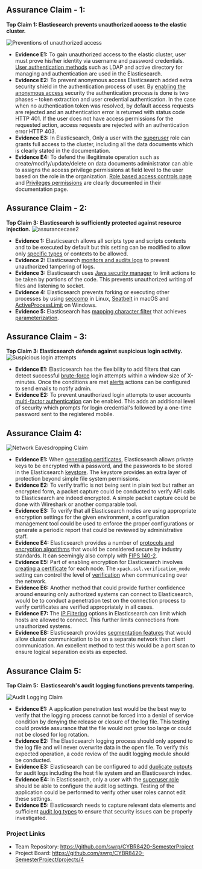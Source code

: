 

## Assurance Claim - 1: 

**Top Claim 1: Elasticsearch prevents unauthorized access to the elastic cluster.**

![Preventions of unauthorized access](https://github.com/swrp/CYBR8420-SemesterProject/blob/master/Assurance-Claims/Assurance%20Case-Preventing%20unauthorized%20access.png)

* **Evidence E1:** To gain unauthorized access to the elastic cluster, user must prove his/her identity via username and password credentials. [User authentication methods](https://www.elastic.co/guide/en/shield/current/setting-up-authentication.html) such as LDAP and active directory for managing and authentication are used in the Elasticsearch.
* **Evidence E2:** To prevent anonymous access Elasticsearch added extra security shield in the authentication process of user. By [enabling the anonymous access](https://www.elastic.co/guide/en/shield/current/anonymous-access.html) security the authentication process is done is two phases – token extraction and user credential authentication. In the case when no authentication token was resolved, by default access requests are rejected and an authentication error is returned with status code HTTP 401. If the user does not have access permissions for the requested action, access requests are rejected with an authentication error HTTP 403. 
* **Evidence E3:** In Elasticsearch, Only a user with the [superuser](https://www.elastic.co/guide/en/elastic-stack-overview/6.4/built-in-roles.html) role can grants full access to the cluster, including all the data documents which is clearly stated in the documentation.
* **Evidence E4:** To defend the illegitimate operation such as create/modify/update/delete on data documents administrator can able to assigns the access privilege permissions at field level to the user based on the role in the organization. [Role based access controls page](https://www.elastic.co/guide/en/elastic-stack-overview/6.4/authorization.html) and [Privileges permissions](https://www.elastic.co/guide/en/elastic-stack-overview/6.4/security-privileges.html) are clearly documented in their documentation page.


## Assurance Claim - 2:
**Top Claim 3: Elasticsearch is sufficiently protected against resource injection.**
![assurancecase2](https://user-images.githubusercontent.com/33559403/46900815-ebed0d00-ce65-11e8-8d19-b112d69ab9cd.png)
* **Evidence 1:** Elasticsearch allows all scripts type and scripts contexts and to be executed by default but this setting can be modified to allow only [specific types]( https://www.elastic.co/guide/en/elasticsearch/reference/current/modules-scripting-security.html) or contexts to be allowed.
* **Evidence 2:** Elasticsearch [monitors and audits logs](https://www.elastic.co/guide/en/elastic-stack-overview/6.4/audit-event-types.html) to prevent unauthorized tampering of logs.
* **Evidence 3:** Elasticsearch uses [Java security manager](https://www.elastic.co/guide/en/elasticsearch/reference/current/modules-scripting-security.html) to limit actions to be taken by portions of the code. This prevents unauthorized writing of files and listening to socket.
* **Evidence 4:** Elasticsearch prevents forking or executing other processes by using [seccomp]( https://en.wikipedia.org/wiki/Seccomp) in Linux, [Seatbelt](https://www.chromium.org/developers/design-documents/sandbox/osx-sandboxing-design) in macOS and [ActiveProcessLimit]( https://msdn.microsoft.com/en-us/library/windows/desktop/ms684147) on Windows.
* **Evidence 5:** Elasticsearch has [mapping character filter]( https://www.elastic.co/guide/en/elasticsearch/guide/master/char-filters.html) that achieves [parameterization]( https://www.elastic.co/guide/en/elasticsearch/reference/current/modules-scripting-security.html).

## Assurance Claim - 3: 
**Top Claim 3: Elasticsearch defends against suspicious login activity.**
![Suspicious login attempts](https://github.com/swrp/CYBR8420-SemesterProject/blob/master/Assurance-Claims/Assurance-Claim.png)
* **Evidence E1:** Elasticsearch has the flexibility to add filters that can detect successful [brute-force](https://www.elastic.co/blog/integrating-elasticsearch-with-arcsight-siem-part-4) login attempts within a window size of X-minutes. Once the conditions are met [alerts](https://www.elastic.co/guide/en/watcher/current/actions.html#actions-email) actions can be configured to send emails to notify admin.
* **Evidence E2:** To prevent unauthorized login attempts to user accounts [multi-factor authentication](https://www.elastic.co/guide/en/cloud/current/ec-account-security.html) can be enabled. This adds an additional level of security which prompts for login credential's followed by a one-time password sent to the registered mobile.  

## Assurance Claim 4:
![Network Eavesdropping Claim](https://github.com/swrp/CYBR8420-SemesterProject/blob/master/Assurance-Claims/Assurance%20Claim%204.png)

* **Evidence E1:** When [generating certificates](https://www.elastic.co/guide/en/elasticsearch/reference/6.4/configuring-tls.html#node-certificates), Elasticsearch allows private keys to be encrypted with a password, and the passwords to be stored in the Elasticsearch [keystore](https://www.elastic.co/guide/en/elasticsearch/reference/current/secure-settings.html).  The keystore provides an extra layer of protection beyond simple file system permissions.
* **Evidence E2:** To verify traffic is not being sent in plain text but rather an encrypted form, a packet capture could be conducted to verify API calls to Elasticsearch are indeed encrypted.  A simple packet capture could be done with Wireshark or another comparable tool. 
* **Evidence E3:** To verify that all Elasticsearch nodes are using appropriate encryption settings for the given environment, a configuration management tool could be used to enforce the proper configurations or generate a periodic report that could be reviewed by administrative staff.
* **Evidence E4:** Elasticsearch provides a number of [protocols and encryption algorithms](https://www.elastic.co/guide/en/elasticsearch/reference/6.4/security-settings.html#ssl-tls-settings) that would be considered secure by industry standards.  It can seemingly also comply with [FIPS 140-2](https://www.elastic.co/guide/en/elasticsearch/reference/6.4/fips-140-compliance.html#fips-140-compliance).
* **Evidence E5:** Part of enabling encryption for Elasticsearch involves [creating a certificate](https://www.elastic.co/guide/en/elasticsearch/reference/6.4/configuring-tls.html#node-certificates) for each node.  The `xpack.ssl.verification_mode` setting can control the level of [verification](https://www.elastic.co/guide/en/elasticsearch/reference/6.4/security-settings.html#ssl-tls-settings) when communicating over the network.
* **Evidence E6:** Another method that could provide further confidence around ensuring only authorized systems can connect to Elasticsearch, would be to conduct a penetration test on the connection process to verify certificates are verified appropriately in all cases.
* **Evidence E7:** The [IP Filtering](https://www.elastic.co/guide/en/elastic-stack-overview/6.4/ip-filtering.html#ip-filtering) options in Elasticsearch can limit which hosts are allowed to connect.  This further limits connections from unauthorized systems.
* **Evidence E8:**  Elasticsearch provides [segmentation features](https://www.elastic.co/guide/en/elasticsearch/reference/6.4/separating-node-client-traffic.html#separating-node-client-traffic) that would allow cluster communication to be on a separate network than client communication.  An excellent method to test this would be a port scan to ensure logical separation exists as expected.
 
## Assurance Claim 5: 
**Top Claim 5:  Elasticsearch's audit logging functions prevents tampering.**

![Audit Logging Claim](https://github.com/swrp/CYBR8420-SemesterProject/blob/master/Assurance-Claims/Assurance%20Claim%205.png)

* **Evidence E1:** A application penetration test would be the best way to verify that the logging process cannot be forced into a denial of service condition by denying the release or closure of the log file.  This testing could provide assurance that the file would not grow too large or could not be closed for log rotation.
* **Evidence E2:** The Elasticsearch logging process should only append to the log file and will never overwrite data in the open file.  To verify this expected operation, a code review of the audit logging module should be conducted.
* **Evidence E3:** Elasticsearch can be configured to add [duplicate outputs](https://www.elastic.co/guide/en/elastic-stack-overview/6.4/auditing.html#auditing) for audit logs including the host file system and an Elasticsearch index.
* **Evidence E4:** In Elasticsearch, only a user with the [superuser role](https://www.elastic.co/guide/en/elastic-stack-overview/6.4/built-in-roles.html) should be able to configure the audit log settings.  Testing of the application could be performed to verify other user roles cannot edit these settings.
* **Evidence E5:** Elasticsearch needs to capture relevant data elements and sufficient [audit log types](https://www.elastic.co/guide/en/elastic-stack-overview/6.4/audit-event-types.html) to ensure that security issues can be properly investigated.


### Project Links
* Team Repository: https://github.com/swrp/CYBR8420-SemesterProject
* Project Board: https://github.com/swrp/CYBR8420-SemesterProject/projects/4
